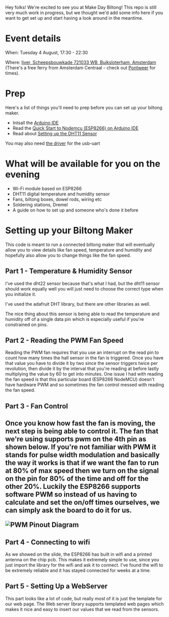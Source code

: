 Hey folks! We're excited to see you at Make Day Biltong! This repo is still very much work in progress, but we thought we'd add some info here if you want to get set up and start having a look around in the meantime. 

<h1>Event details</h1>

When: Tuesday 4 August, 17:30 - 22:30

Where: [Ijver, Scheepsbouwkade 721033 WB, Buiksloterham, Amsterdam](https://goo.gl/maps/ofaWGNBrzpnEieyA9) (There's a free ferry from Amsterdam Centraal - check out  [Pontweer](https://pontveer.nl/stops/Centraal%20Station/NDSM) for times). 

<h1>Prep</h1>

Here's a list of things you'll need to prep before you can set up your biltong maker. 

- Intsall the [Arduino IDE](https://www.arduino.cc/en/main/software)
- Read the [Quick Start to Nodemcu (ESP8266) on Arduino IDE](https://www.instructables.com/id/Quick-Start-to-Nodemcu-ESP8266-on-Arduino-IDE/)
- Read about [Setting up the DHT11 Sensor](https://randomnerdtutorials.com/complete-guide-for-dht11dht22-humidity-and-temperature-sensor-with-arduino/#:~:text=Open%20your%20Arduino%20IDE%20and,Sensor%E2%80%9D%20in%20the%20search%20box)

You may also need [the driver](https://www.silabs.com/products/development-tools/software/usb-to-uart-bridge-vcp-drivers) for the usb-uart

<h1> What will be available for you on the evening </h1>

- Wi-Fi module based on ESP8266
- DHT11 digital temperature and humidity sensor
- Fans, biltong boxes, dowel rods, wiring etc
- Soldering stations, Dremel
- A guide on how to set up and someone who's done it before

<h1>Setting up your Biltong Maker</h1>

This code is meant to run a connected biltong maker that will eventually allow you to view details like fan speed, temperature and humidity and hopefully also allow you to change things like the fan speed.

<h2>Part 1 - Temperature & Humidity Sensor</h2>

I've used the dht22 sensor because that's what I had, but the dht11 sensor should work equally well you will just need to choose the correct type when you initialize it.

I've used the adafruit DHT library, but there are other libraries as well.

The nice thing about this sensor is being able to read the temperature and humidity off of a single data pin which is especially useful if you're constrained on pins.

<h2>Part 2 - Reading the PWM Fan Speed</h2>

Reading the PWM fan requires that you use an interrupt on the read pin to count how many times the hall sensor in the fan is triggered. Once you have that value you have to divide it by two since the sensor triggers twice per revolution, then divide it by the interval that you're reading at before lastly multiplying the value by 60 to get into minutes. One issue I had with reading the fan speed is that this particular board (ESP8266 NodeMCU) doesn't have hardware PWM and so sometimes the fan control messed with reading the fan speed. 

<h2>Part 3 - Fan Control<h2>

Once you know how fast the fan is moving, the next step is being able to control it. The fan that we're using supports pwm on the 4th pin as shown below. If you're not familiar with PWM it stands for pulse width modulation and basically the way it works is that if we want the fan to run at 80% of max speed then we turn on the signal on the pin for 80% of the time and off for the other 20%. Luckily the ESP8266 supports software PWM so instead of us having to calculate and set the on/off times ourselves, we can simply ask the board to do it for us.

![PWM Pinout Diagram](https://lh3.googleusercontent.com/proxy/r-h8nVbhGZ6Fg-itOAlRXevylxRwdrfFHPfjAOBQx322WMGs2BsKR_D3RN-OnebUr3XsWiT-1daHXMLnssaPjH6-EwPv "PWM Pinout Diagram")

<h2>Part 4 - Connecting to wifi</h2>

As we showed on the slide, the ESP8266 has built in wifi and a printed antenna on the chip pcb. This makes it extremely simple to use, since you just import the library for the wifi and ask it to connect. I've found the wifi to be extremely reliable and it has stayed connected for weeks at a time.

<h2>Part 5 - Setting Up a WebServer</h2>

This part looks like a lot of code, but really most of it is just the template for our web page. The Web server library supports templated web pages which makes it nice and easy to insert our values that we read from the sensors.
